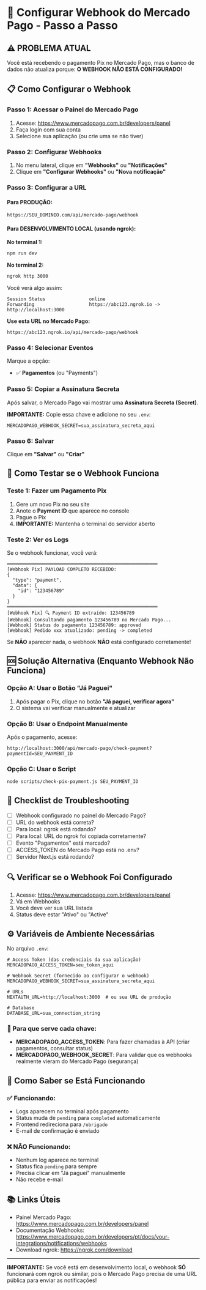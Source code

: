 # 🔧 Configurar Webhook do Mercado Pago - Passo a Passo

## ⚠️ PROBLEMA ATUAL

Você está recebendo o pagamento Pix no Mercado Pago, mas o banco de dados não atualiza porque:
**O WEBHOOK NÃO ESTÁ CONFIGURADO!**

## 📋 Como Configurar o Webhook

### Passo 1: Acessar o Painel do Mercado Pago

1. Acesse: https://www.mercadopago.com.br/developers/panel
2. Faça login com sua conta
3. Selecione sua aplicação (ou crie uma se não tiver)

### Passo 2: Configurar Webhooks

1. No menu lateral, clique em **"Webhooks"** ou **"Notificações"**
2. Clique em **"Configurar Webhooks"** ou **"Nova notificação"**

### Passo 3: Configurar a URL

#### Para PRODUÇÃO:

```
https://SEU_DOMINIO.com/api/mercado-pago/webhook
```

#### Para DESENVOLVIMENTO LOCAL (usando ngrok):

**No terminal 1:**

```bash
npm run dev
```

**No terminal 2:**

```bash
ngrok http 3000
```

Você verá algo assim:

```
Session Status                online
Forwarding                    https://abc123.ngrok.io -> http://localhost:3000
```

**Use esta URL no Mercado Pago:**

```
https://abc123.ngrok.io/api/mercado-pago/webhook
```

### Passo 4: Selecionar Eventos

Marque a opção:

- ✅ **Pagamentos** (ou "Payments")

### Passo 5: Copiar a Assinatura Secreta

Após salvar, o Mercado Pago vai mostrar uma **Assinatura Secreta (Secret)**.

**IMPORTANTE:** Copie essa chave e adicione no seu `.env`:

```env
MERCADOPAGO_WEBHOOK_SECRET=sua_assinatura_secreta_aqui
```

### Passo 6: Salvar

Clique em **"Salvar"** ou **"Criar"**

## 🧪 Como Testar se o Webhook Funciona

### Teste 1: Fazer um Pagamento Pix

1. Gere um novo Pix no seu site
2. Anote o **Payment ID** que aparece no console
3. Pague o Pix
4. **IMPORTANTE:** Mantenha o terminal do servidor aberto

### Teste 2: Ver os Logs

Se o webhook funcionar, você verá:

```
═══════════════════════════════════════════════════════
[Webhook Pix] PAYLOAD COMPLETO RECEBIDO:
{
  "type": "payment",
  "data": {
    "id": "123456789"
  }
}
═══════════════════════════════════════════════════════
[Webhook Pix] 🔍 Payment ID extraído: 123456789
[Webhook] Consultando pagamento 123456789 no Mercado Pago...
[Webhook] Status do pagamento 123456789: approved
[Webhook] Pedido xxx atualizado: pending -> completed
```

Se **NÃO** aparecer nada, o webhook **NÃO** está configurado corretamente!

## 🆘 Solução Alternativa (Enquanto Webhook Não Funciona)

### Opção A: Usar o Botão "Já Paguei"

1. Após pagar o Pix, clique no botão **"Já paguei, verificar agora"**
2. O sistema vai verificar manualmente e atualizar

### Opção B: Usar o Endpoint Manualmente

Após o pagamento, acesse:

```
http://localhost:3000/api/mercado-pago/check-payment?paymentId=SEU_PAYMENT_ID
```

### Opção C: Usar o Script

```bash
node scripts/check-pix-payment.js SEU_PAYMENT_ID
```

## 📝 Checklist de Troubleshooting

- [ ] Webhook configurado no painel do Mercado Pago?
- [ ] URL do webhook está correta?
- [ ] Para local: ngrok está rodando?
- [ ] Para local: URL do ngrok foi copiada corretamente?
- [ ] Evento "Pagamentos" está marcado?
- [ ] ACCESS_TOKEN do Mercado Pago está no .env?
- [ ] Servidor Next.js está rodando?

## 🔍 Verificar se o Webhook Foi Configurado

1. Acesse: https://www.mercadopago.com.br/developers/panel
2. Vá em Webhooks
3. Você deve ver sua URL listada
4. Status deve estar "Ativo" ou "Active"

## ⚙️ Variáveis de Ambiente Necessárias

No arquivo `.env`:

```env
# Access Token (das credenciais da sua aplicação)
MERCADOPAGO_ACCESS_TOKEN=seu_token_aqui

# Webhook Secret (fornecido ao configurar o webhook)
MERCADOPAGO_WEBHOOK_SECRET=sua_assinatura_secreta_aqui

# URLs
NEXTAUTH_URL=http://localhost:3000  # ou sua URL de produção

# Database
DATABASE_URL=sua_connection_string
```

### 🔐 Para que serve cada chave:

- **MERCADOPAGO_ACCESS_TOKEN**: Para fazer chamadas à API (criar pagamentos, consultar status)
- **MERCADOPAGO_WEBHOOK_SECRET**: Para validar que os webhooks realmente vieram do Mercado Pago (segurança)

## 🎯 Como Saber se Está Funcionando

### ✅ Funcionando:

- Logs aparecem no terminal após pagamento
- Status muda de `pending` para `completed` automaticamente
- Frontend redireciona para `/obrigado`
- E-mail de confirmação é enviado

### ❌ NÃO Funcionando:

- Nenhum log aparece no terminal
- Status fica `pending` para sempre
- Precisa clicar em "Já paguei" manualmente
- Não recebe e-mail

## 📚 Links Úteis

- Painel Mercado Pago: https://www.mercadopago.com.br/developers/panel
- Documentação Webhooks: https://www.mercadopago.com.br/developers/pt/docs/your-integrations/notifications/webhooks
- Download ngrok: https://ngrok.com/download

---

**IMPORTANTE:** Se você está em desenvolvimento local, o webhook **SÓ** funcionará com ngrok ou similar, pois o Mercado Pago precisa de uma URL pública para enviar as notificações!
